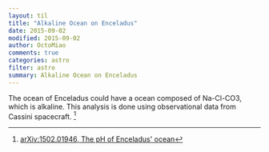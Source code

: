 ```yaml
---
layout: til
title: "Alkaline Ocean on Enceladus"
date: 2015-09-02
modified: 2015-09-02
author: OctoMiao
comments: true
categories: astro
filter: astro
summary: Alkaline Ocean on Enceladus
---
```


The ocean of Enceladus could have a ocean composed of Na-Cl-CO3, which is alkaline. This analysis is done using observational data from Cassini spacecraft. [^enceladus]



[^enceladus]: [arXiv:1502.01946, The pH of Enceladus' ocean](http://arxiv.org/abs/1502.01946)
